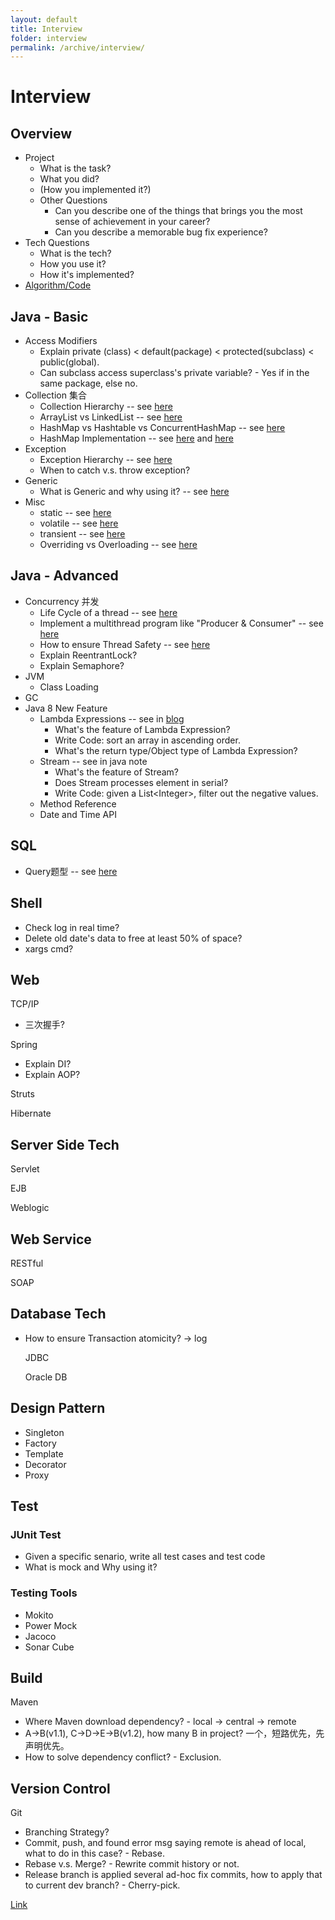 ```yaml
---
layout: default
title: Interview
folder: interview
permalink: /archive/interview/
---
```


# Interview

## Overview

- Project
  - What is the task?
  - What you did?
  - (How you implemented it?)
  - Other Questions
    - Can you describe one of the things that brings you the most sense of achievement in your career?
    - Can you describe a memorable bug fix experience?
- Tech Questions
  - What is the tech?
  - How you use it?
  - How it's implemented? 
- [Algorithm/Code](https://github.com/chennanni/crack-leetcode)

## Java - Basic
- Access Modifiers
  - Explain private (class) < default(package) < protected(subclass) < public(global).
  - Can subclass access superclass's private variable? - Yes if in the same package, else no.
- Collection 集合
  - Collection Hierarchy -- see [here](https://github.com/chennanni/note-tech/blob/master/java/collection/index.md)
  - ArrayList vs LinkedList -- see [here](https://github.com/chennanni/note-tech/blob/master/java/questions/index.md)
  - HashMap vs Hashtable vs ConcurrentHashMap -- see [here](https://github.com/chennanni/note-tech/blob/master/java/collection/index.md)
  - HashMap Implementation -- see [here](http://blog.csdn.net/vking_wang/article/details/14166593) and [here](https://github.com/chennanni/note-tech/blob/master/java/questions/index.md)
- Exception
  - Exception Hierarchy -- see [here](https://github.com/chennanni/note-tech/blob/master/java/basic/index.md)
  - When to catch v.s. throw exception?
- Generic
  - What is Generic and why using it? -- see [here](http://chennanni.com/tech-note/archive/java/basic/)
- Misc
  - static -- see [here](https://github.com/chennanni/cheat-sheet/blob/master/java-interview-questions.md)
  - volatile -- see [here](https://github.com/chennanni/note-tech/blob/master/java/basic/index.md)
  - transient -- see [here](https://github.com/chennanni/note-tech/blob/master/java/basic/index.md)
  - Overriding vs Overloading -- see [here](https://github.com/chennanni/cheat-sheet/blob/master/java-interview-questions.md)

## Java - Advanced 
- Concurrency 并发
  - Life Cycle of a thread -- see [here](https://github.com/chennanni/note-tech/blob/master/thread/basic/index.md)
  - Implement a multithread program like "Producer & Consumer" -- see [here](http://www.cnblogs.com/linjiqin/p/3217050.html)
  - How to ensure Thread Safety -- see [here](https://github.com/chennanni/note-tech/blob/master/thread/basic/index.md)
  - Explain ReentrantLock?
  - Explain Semaphore?
- JVM
  - Class Loading
- GC
- Java 8 New Feature
  - Lambda Expressions -- see in [blog](http://www.cnblogs.com/maxstack/p/7550153.html)
    - What's the feature of Lambda Expression?
    - Write Code: sort an array in ascending order.
    - What's the return type/Object type of Lambda Expression?
  - Stream -- see in java note
    - What's the feature of Stream?
    - Does Stream processes element in serial?
    - Write Code: given a List\<Integer\>, filter out the negative values.
  - Method Reference
  - Date and Time API
  
## SQL

- Query题型 -- see [here](https://github.com/chennanni/note-tech/blob/master/sql/query/index.md)

## Shell

- Check log in real time?
- Delete old date's data to free at least 50% of space?
- xargs cmd?

## Web

  TCP/IP
  - 三次握手?

  Spring
  - Explain DI? 
  - Explain AOP?
  
  Struts

  Hibernate

## Server Side Tech

  Servlet

  EJB

  Weblogic

## Web Service

  RESTful

  SOAP

## Database Tech

- How to ensure Transaction atomicity? -> log

  JDBC

  Oracle DB

## Design Pattern
- Singleton
- Factory
- Template
- Decorator
- Proxy

## Test

### JUnit Test ###
  
  - Given a specific senario, write all test cases and test code
  - What is mock and Why using it?
  
### Testing Tools ###
  
  - Mokito
  - Power Mock
  - Jacoco
  - Sonar Cube

## Build

Maven
- Where Maven download dependency? - local -> central -> remote
- A->B(v1.1), C->D->E->B(v1.2), how many B in project? 一个，短路优先，先声明优先。
- How to solve dependency conflict? - Exclusion.

## Version Control

Git 
- Branching Strategy?
- Commit, push, and found error msg saying remote is ahead of local, what to do in this case? - Rebase.
- Rebase v.s. Merge? - Rewrite commit history or not.
- Release branch is applied several ad-hoc fix commits, how to apply that to current dev branch? - Cherry-pick.

[Link](http://chennanni.github.io/note-tech/archive/git/)
